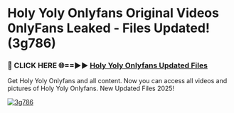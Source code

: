 # Holy Yoly Onlyfans Original Videos 0nlyFans Leaked - Files Updated! (3g786)

<h3>🔴 CLICK HERE 🌐==►► <a href="https://tinyurl.com/2m67pmp6" rel="nofollow">Holy Yoly Onlyfans Updated Files</a></h3>

Get Holy Yoly Onlyfans and all content. Now you can access all videos and pictures of Holy Yoly Onlyfans. New Updated Files 2025!

[![3g786](https://i.imgur.com/H4QAA4z.gif)](https://tinyurl.com/2m67pmp6)
